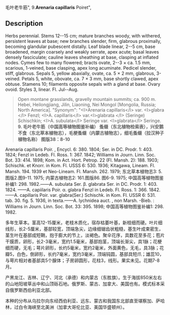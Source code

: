 毛叶老牛筋",
9.**Arenaria capillaris** Poiret",

## Description
Herbs perennial. Stems 12--15 cm; mature branches woody, with withered, persistent leaves at base; new branches slender, firm, glabrous proximally, becoming glandular pubescent distally. Leaf blade linear, 2--5 cm, base broadened, margin coarsely and weakly serrate, apex acute; basal leaves densely fasciculate; cauline leaves sheathing at base, clasping at inflated nodes. Cymes few to many flowered; bracts ovate, 2--3 × ca. 1.5 mm, scarious, 1-veined, base clasping, apex long acuminate. Pedicel slender, stiff, glabrous. Sepals 5, yellow abaxially, ovate, ca. 5 × 2 mm, glabrous, 3-veined. Petals 5, white, obovate, ca. 7 × 3 mm, base shortly clawed, apex obtuse. Stamens 10; filaments opposite sepals with a gland at base. Ovary ovoid. Styles 3, linear. Fl. Jul--Aug.

> Open montane grasslands, gravelly mountain summits; ca. 900 m. Hebei, Heilongjiang, Jilin, Liaoning, Nei Mongol [Mongolia, Russia; North America].
  "Synonym": "&lt;I&gt;Arenaria capillaris&lt;/I&gt; var. &lt;I&gt;glabra &lt;/I&gt; Fenzl; &lt;I&gt;A. capillaris&lt;/I&gt; var.&lt;I&gt;glabrata &lt;/I&gt; (Seringe) Schischkin; &lt;I&gt;A. subulata&lt;/I&gt; Seringe var. &lt;I&gt;glabrata&lt;/I&gt; Seringe.
**9. 毛叶老牛筋（中国高等植物图鉴补编） 蚤缀（东北植物检索表），兴安鹅不食（东北草本植物志），毛梗蚤缀（内蒙古植物志），细毛蚤缀（拉汉种子植物名称） 图版38：8-10**

Arenaria capillaris Poir. , Encycl. 6: 380. 1804; Ser. in DC. Prodr. 1: 403. 1824; Fenzl in Ledeb. Fl. Ross. 1: 367. 1842; Williams in Journ. Linn. Soc. Bot. 33: 414. 1898; Kom. in Act. Hort. Petrop. 22 (Fl. Mansh. 2): 188. 1903; Schischk. et Knorr. in Kom. Fl. USSS 6: 530. 1936; Kitagawa, Lineam. Fl. Mansh. 194. 1939 et Neo-Lineam. Fl. Mansh. 262. 1979; 东北草本植物志3: 5. 图版2.图9-11. 1975; 内蒙古植物志2: 161.图版86. 图6-9. 1975; 中国高等植物图鉴补编1: 298. 1982.——A. subulata Ser. β. glabrata Ser. in DC. Prodr. 1: 403. 1824. ——A. capiilaris Poir. α. glabra Fenzl in Ledeb. Fl. Ross. 1: 366. 1842. ——A. capillaris Poir. var. glabra(Ser.) Schischk. in Kom. Fl. USSR 6: 531. tab. 30. fig. 5. 1936, in texta.——A. lychnidea auct. , non Marsh. -Bieb. : Williams in Journ. Linn. Soc. Bot. 33: 395. 1898; 中国高等植物图鉴补编1: 298. 1982.

多年生草本。茎高12-15厘米，老枝木质化，宿存枯萎叶基，新枝细而硬。叶片细线形，长2-5厘米，基部较宽，顶端急尖，边缘细锯齿状粗糙，基生叶成束密生，茎生叶在基部成短鞘，抱于膨大的节上，淡褐色。聚伞花序，具数花至多花；苞片干膜质，卵形，长2-3毫米，宽约1.5毫米，基部抱茎，顶端长渐尖，具1脉；花梗细而硬，无毛；萼片卵形，长约5毫米，宽约2毫米，外面黄色，无毛，具3脉；花瓣5，白色，倒卵形，长约7毫米，宽约3毫米，顶端钝圆，基部具短爪；雄蕊10，与萼片相对者基部具5个腺体；子房卵圆形，花柱3，线形。果实未见。花期7-8月。

产黑龙江、吉林、辽宁、河北（承德）和内蒙古（东胜旗）。生于海拔850米左右的山地阳坡草丛中和山顶砾石地。俄罗斯、蒙古、加拿大、美国也有。模式标本采自俄罗斯西伯利亚北部。

本种的分布从乌拉尔向东经西伯利亚、远东、蒙古和我国东北部直至堪察加、萨哈林，过白令海峡至北美洲（加拿大哥伦比亚、美国华盛顿州）。
